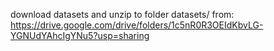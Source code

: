 download datasets and unzip to folder datasets/ from: https://drive.google.com/drive/folders/1c5nR0R3OEIdKbvLG-YGNUdYAhcIgYNu5?usp=sharing
